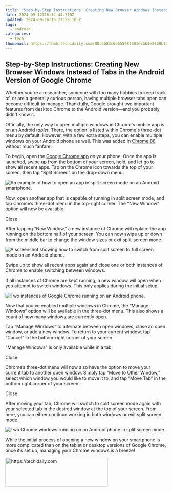 ```yaml
---
title: "Step-by-Step Instructions: Creating New Browser Windows Instead of Tabs in the Android Version of Google Chrome"
date: 2024-09-12T16:12:44.770Z
updated: 2024-09-16T16:27:59.105Z
tags:
  - android
categories:
  - tech
thumbnail: https://thmb.techidaily.com/88c6b83c6e65598f301ec5b1e8fb9b13fd16a0c81d9ff03972a4b84d06ac7c03.jpg
---
```


## Step-by-Step Instructions: Creating New Browser Windows Instead of Tabs in the Android Version of Google Chrome

Whether you're a researcher, someone with too many hobbies to keep track of, or are a generally curious person, having multiple browser tabs open can become difficult to manage. Thankfully, Google brought two important features from desktop Chrome to the Android version—and you probably didn't know it.

 Officially, the only way to open multiple windows in Chrome's mobile app is on an Android _tablet_. There, the option is listed within Chrome's three-dot menu by default. However, with a few extra steps, you can enable multiple windows on your Android phone as well. This was added in [Chrome 88](https://extra-resources.techidaily.com/in-2024-complete-narrative-what-is-google-podcast/) without much fanfare.

 To begin, open the [Google Chrome app](https://www.anrdoezrs.net/links/3607085/type/dlg/sid/UUhtgUeUpU2004295/https://play.google.com/store/apps/details?id=com.android.chrome&hl=en%5FUS&gl=US&cjevent=01a31a9046cc11ef817e419f0a82b82d&pli=1) on your phone. Once the app is launched, swipe up from the bottom of your screen, hold, and let go to show all recent apps. Tap on the Chrome icon towards the top of your screen, then tap “Split Screen” on the drop-down menu.

![An example of how to open an app in split screen mode on an Android smartphone.](https://static1.howtogeekimages.com/wordpress/wp-content/uploads/2024/07/2-10.png) 

 Now, open another app that is capable of running in split screen mode, and tap Chrome’s three-dot menu in the top-right corner. The “New Window” option will now be available.

Close 

 After tapping “New Window,” a new instance of Chrome will replace the app running on the bottom half of your screen. You can now swipe up or down from the middle bar to change the window sizes or exit split-screen mode.

![A screenshot showing how to switch from split screen to full screen mode on an Android phone.](https://static1.howtogeekimages.com/wordpress/wp-content/uploads/2024/07/5-4.png) 

 Swipe up to show all recent apps again and close one or both instances of Chrome to enable switching between windows.

 If all instances of Chrome are kept running, a new window will open when you attempt to switch windows. This only applies during the initial setup.

![Two instances of Google Chrome running on an Android phone.](https://static1.howtogeekimages.com/wordpress/wp-content/uploads/2024/07/6-4.png) 

 Now that you’ve enabled multiple windows in Chrome, the “Manage Windows” option will be available in the three-dot menu. This also shows a count of how many windows are currently open.

 Tap “Manage Windows” to alternate between open windows, close an open window, or add a new window. To return to your current window, tap “Cancel” in the bottom-right corner of your screen.

 "Manage Windows" is only available while in a tab.

Close 

 Chrome’s three-dot menu will now also have the option to move your current tab to another open window. Simply tap “Move to Other Window,” select which window you would like to move it to, and tap “Move Tab” in the bottom right corner of your screen.

Close 

 After moving your tab, Chrome will switch to split screen mode again with your selected tab in the desired window at the top of your screen. From here, you can either continue working in both windows or exit split screen mode.

![Two Chrome windows running on an Android phone in split screen mode.](https://static1.howtogeekimages.com/wordpress/wp-content/uploads/2024/07/10-1.png) 

 While the initial process of opening a new window on your smartphone is more complicated than on the tablet or desktop versions of Google Chrome, once it’s set up, managing your Chrome windows is a breeze!

<ins class="adsbygoogle"
     style="display:block"
     data-ad-format="autorelaxed"
     data-ad-client="ca-pub-7571918770474297"
     data-ad-slot="1223367746"></ins>

<ins class="adsbygoogle"
     style="display:block"
     data-ad-client="ca-pub-7571918770474297"
     data-ad-slot="8358498916"
     data-ad-format="auto"
     data-full-width-responsive="true"></ins>



<!-- affiliate ads begin -->
<a href="https://bluettius.sjv.io/c/5597632/2139113/17108" target="_top" id="2139113">
  <img src="//a.impactradius-go.com/display-ad/17108-2139113" border="0" alt="https://techidaily.com" width="320" height="90"/>
</a>
<img height="0" width="0" src="https://bluettius.sjv.io/i/5597632/2139113/17108" style="position:absolute;visibility:hidden;" border="0" />
<!-- affiliate ads end -->

